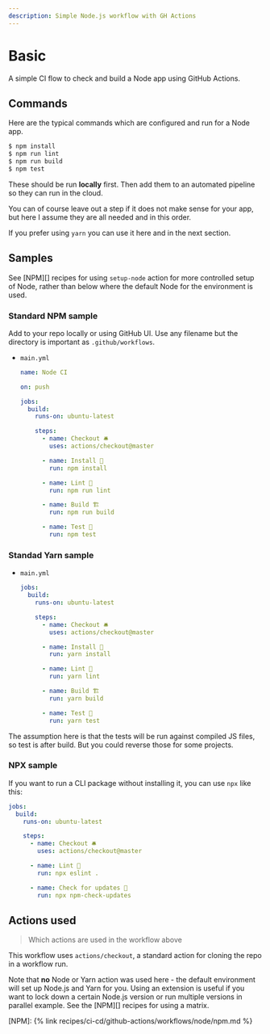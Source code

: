 ```yaml
---
description: Simple Node.js workflow with GH Actions
---
```

# Basic

A simple CI flow to check and build a Node app using GitHub Actions.


## Commands

Here are the typical commands which are configured and run for a Node app.

```sh
$ npm install
$ npm run lint
$ npm run build
$ npm test
```

These should be run **locally** first. Then add them to an automated pipeline so they can run in the cloud.

You can of course leave out a step if it does not make sense for your app, but here I assume they are all needed and in this order.

If you prefer using `yarn` you can use it here and in the next section.


## Samples

See [NPM][] recipes for using `setup-node` action for more controlled setup of Node, rather than below where the default Node for the environment is used.

### Standard NPM sample

Add to your repo locally or using GitHub UI. Use any filename but the directory is important as `.github/workflows`.

- `main.yml`
    ```yaml
    name: Node CI

    on: push

    jobs:
      build:
        runs-on: ubuntu-latest

        steps:
          - name: Checkout 🛎️
            uses: actions/checkout@master

          - name: Install 🔧
            run: npm install

          - name: Lint 🧐
            run: npm run lint

          - name: Build 🏗️
            run: npm run build

          - name: Test 🚨
            run: npm test
    ```

### Standad Yarn sample

- `main.yml`
    ```yaml
    jobs:
      build:
        runs-on: ubuntu-latest

        steps:
          - name: Checkout 🛎️
            uses: actions/checkout@master

          - name: Install 🔧
            run: yarn install

          - name: Lint 🧐
            run: yarn lint

          - name: Build 🏗️
            run: yarn build

          - name: Test 🚨
            run: yarn test
    ```

The assumption here is that the tests will be run against compiled JS files, so test is after build. But you could reverse those for some projects.

### NPX sample

If you want to run a CLI package without installing it, you can use `npx` like this:

```yaml
jobs:
  build:
    runs-on: ubuntu-latest

    steps:
      - name: Checkout 🛎️
        uses: actions/checkout@master

      - name: Lint 🧐
        run: npx eslint .

      - name: Check for updates 🧐
        run: npx npm-check-updates
```


## Actions used
> Which actions are used in the workflow above

This workflow uses `actions/checkout`, a standard action for cloning the repo in a workflow run.

Note that **no** Node or Yarn action was used here - the default environment will set up Node.js and Yarn for you. Using an extension is useful if you want to lock down a certain Node.js version or run multiple versions in parallel example. See the [NPM][] recipes for using a matrix.


[NPM]: {% link recipes/ci-cd/github-actions/workflows/node/npm.md %}
